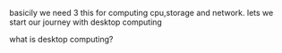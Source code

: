 basicily we need 3 this for computing cpu,storage and network. lets we start our journey with desktop computing

what is desktop computing?
